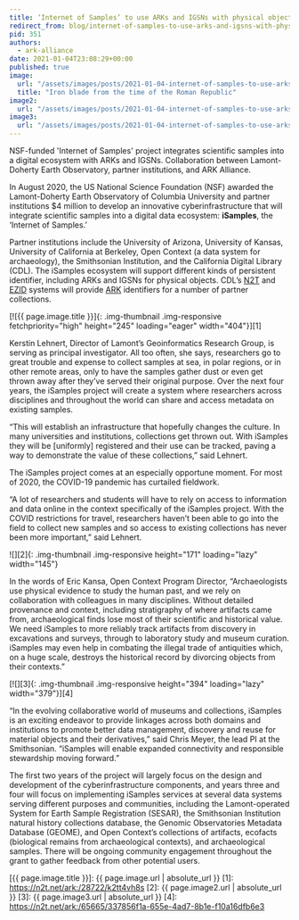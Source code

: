 ```yaml
---
title: ‘Internet of Samples’ to use ARKs and IGSNs with physical objects
redirect_from: blog/internet-of-samples-to-use-arks-and-igsns-with-physical-objects/
pid: 351
authors:
  - ark-alliance
date: 2021-01-04T23:08:29+00:00
published: true
image:
  url: "/assets/images/posts/2021-01-04-internet-of-samples-to-use-arks-and-igsns-with-physical-objects/iron_blade_roman.png"
  title: "Iron blade from the time of the Roman Republic"
image2:
  url: "/assets/images/posts/2021-01-04-internet-of-samples-to-use-arks-and-igsns-with-physical-objects/ekansa.png"
image3:
  url: "/assets/images/posts/2021-01-04-internet-of-samples-to-use-arks-and-igsns-with-physical-objects/SI_biosample.png"
---
```


NSF-funded 'Internet of Samples' project integrates scientific samples into a
digital ecosystem with ARKs and IGSNs. Collaboration between Lamont-Doherty
Earth Observatory, partner institutions, and ARK Alliance.

<!--more-->

In August 2020, the US National Science Foundation (NSF) awarded the
Lamont-Doherty Earth Observatory of Columbia University and partner
institutions $4 million to develop an innovative cyberinfrastructure that will
integrate scientific samples into a digital data ecosystem: **iSamples**, the
‘Internet of Samples.’

Partner institutions include the University of Arizona, University of Kansas,
University of California at Berkeley, Open Context (a data system for
archaeology), the Smithsonian Institution, and the California Digital Library
(CDL). The iSamples ecosystem will support different kinds of persistent
identifier, including ARKs and IGSNs for physical objects. CDL’s [N2T] and
[EZID] systems will provide [ARK] identifiers for a number of partner
collections.

[![{{ page.image.title }}]{: .img-thumbnail .img-responsive fetchpriority="high" height="245" loading="eager" width="404"}][1]

Kerstin Lehnert, Director of Lamont’s Geoinformatics Research Group, is
serving as principal investigator. All too often, she says, researchers go to
great trouble and expense to collect samples at sea, in polar regions, or in
other remote areas, only to have the samples gather dust or even get thrown
away after they’ve served their original purpose. Over the next four years,
the iSamples project will create a system where researchers across disciplines
and throughout the world can share and access metadata on existing samples.

“This will establish an infrastructure that hopefully changes the culture. In
many universities and institutions, collections get thrown out. With iSamples
they will be \[uniformly\] registered and their use can be tracked, paving a
way to demonstrate the value of these collections,” said Lehnert.

The iSamples project comes at an especially opportune moment. For most of
2020, the COVID-19 pandemic has curtailed fieldwork.

“A lot of researchers and students will have to rely on access to information
and data online in the context specifically of the iSamples project. With the
COVID restrictions for travel, researchers haven’t been able to go into the
field to collect new samples and so access to existing collections has never
been more important,” said Lehnert.

![][2]{: .img-thumbnail .img-responsive height="171" loading="lazy" width="145"}

In the words of Eric Kansa, Open Context Program Director, “Archaeologists use
physical evidence to study the human past, and we rely on collaboration with
colleagues in many disciplines. Without detailed provenance and context,
including stratigraphy of where artifacts came from, archaeological finds lose
most of their scientific and historical value. We need iSamples to more
reliably track artifacts from discovery in excavations and surveys, through to
laboratory study and museum curation. iSamples may even help in combating the
illegal trade of antiquities which, on a huge scale, destroys the historical
record by divorcing objects from their contexts.”

[![][3]{: .img-thumbnail .img-responsive height="394" loading="lazy" width="379"}][4]

“In the evolving collaborative world of museums and collections, iSamples is
an exciting endeavor to provide linkages across both domains and institutions
to promote better data management, discovery and reuse for material objects
and their derivatives,” said Chris Meyer, the lead PI at the Smithsonian.
“iSamples will enable expanded connectivity and responsible stewardship moving
forward.”

The first two years of the project will largely focus on the design and
development of the cyberinfrastructure components, and years three and four
will focus on implementing iSamples services at several data systems serving
different purposes and communities, including the Lamont-operated System for
Earth Sample Registration (SESAR), the Smithsonian Institution natural history
collections database, the Genomic Observatories Metadata Database (GEOME), and
Open Context’s collections of artifacts, ecofacts (biological remains from
archaeological contexts), and archaeological samples. There will be ongoing
community engagement throughout the grant to gather feedback from other
potential users.

[N2T]: https://n2t.net/
[EZID]: https://ezid.cdlib.org/
[ARK]: _pages/index.md
[{{ page.image.title }}]: {{ page.image.url | absolute_url }}
[1]: https://n2t.net/ark:/28722/k2tt4vh8s
[2]: {{ page.image2.url | absolute_url }}
[3]: {{ page.image3.url | absolute_url }}
[4]: https://n2t.net/ark:/65665/337856f1a-655e-4ad7-8b1e-f10a16dfb6e3
